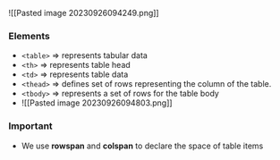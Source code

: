 ![[Pasted image 20230926094249.png]]

### Elements
- `<table>` => represents tabular data
- `<th>` => represents table head
- `<td>` => represents table data
- `<thead>` =>  defines set of rows representing the column of the table.
- `<tbody>` => represents a set of rows for the table body
- ![[Pasted image 20230926094803.png]]

### Important
- We use **rowspan** and **colspan** to declare the space of table items